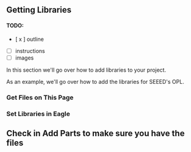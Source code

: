## Getting Libraries

#### TODO:
* [ x ] outline 
* [ ] instructions 
* [ ] images

In this section we'll go over how to add libraries to your project.

As an example, we'll go over how to add the libraries for SEEED's OPL.


### Get Files on This Page


### Set Libraries in Eagle


## Check in Add Parts to make sure you have the files
